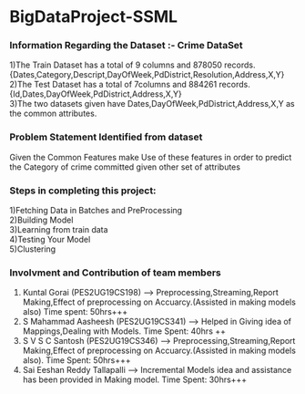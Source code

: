 # BigDataProject-SSML
### Information Regarding the Dataset :- Crime DataSet
1)The Train Dataset has a total of 9 columns and 878050 records.{Dates,Category,Descript,DayOfWeek,PdDistrict,Resolution,Address,X,Y}  
2)The Test Dataset has a total of 7columns and 884261 records.{Id,Dates,DayOfWeek,PdDistrict,Address,X,Y}     
3)The two datasets given have Dates,DayOfWeek,PdDistrict,Address,X,Y as the common attributes.    
  
### Problem Statement Identified from dataset  
Given the Common Features make Use of these features in order to predict the Category of crime committed given other set of attributes  
  
### Steps in completing this project:  
1)Fetching Data in Batches and PreProcessing  
2)Building Model  
3)Learning from train data  
4)Testing Your Model  
5)Clustering

### Involvment and Contribution of team members
1) Kuntal Gorai (PES2UG19CS198) --> Preprocessing,Streaming,Report Making,Effect of preprocessing on Accuarcy.(Assisted in making models also)
   Time spent: 50hrs+++
2) S Mahammad Aasheesh (PES2UG19CS341) --> Helped in Giving idea of Mappings,Dealing with Models.
   Time Spent: 40hrs ++
4) S V S C Santosh (PES2UG19CS346) --> Preprocessing,Streaming,Report Making,Effect of preprocessing on Accuarcy.(Assisted in making models also).
   Time Spent: 50hrs+++
4) Sai Eeshan Reddy Tallapalli --> Incremental Models idea and assistance has been provided in Making model.
   Time Spent: 30hrs+++


